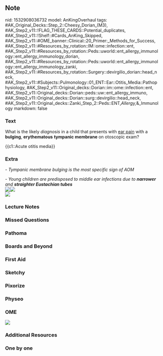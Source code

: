 ## Note
nid: 1532908036732
model: AnKingOverhaul
tags: #AK_Original_Decks::Step_2::Cheesy_Dorian_(M3), #AK_Step2_v11::!FLAG_THESE_CARDS::Potential_duplicates, #AK_Step2_v11::!Shelf::#Cards_AnKing_Skipped, #AK_Step2_v11::#OME_banner::Clinical::20_Primer:_Methods_for_Success, #AK_Step2_v11::#Resources_by_rotation::IM::ome::infection::ent, #AK_Step2_v11::#Resources_by_rotation::Peds::uworld::ent_allergy_immunology::ent_allergy_immunology_dorian, #AK_Step2_v11::#Resources_by_rotation::Peds::uworld::ent_allergy_immunology::ent_allergy_immunology_zanki, #AK_Step2_v11::#Resources_by_rotation::Surgery::devirgilio_dorian::head_neck, #AK_Step2_v11::#Subjects::Pulmonology::01_ENT::Ear::Otitis_Media::Pathophysiology, #AK_Step2_v11::Original_decks::Dorian::im::ome::infection::ent, #AK_Step2_v11::Original_decks::Dorian::peds::uw::ent_allergy_immuno, #AK_Step2_v11::Original_decks::Dorian::surg::devirgilio::head_neck, #AK_Step2_v11::Original_decks::Zanki_Step_2::Peds::ENT,_Allergy,_&_Immunology
markdown: false

### Text
What is the likely <i>diagnosis</i> in a child that presents with
<u>ear pain</u> with a <b>bulging</b>, <b>erythematous</b>
<b>tympanic</b> <b>membrane</b> on otoscopic exam?
<div>
  {{c1::Acute otitis media}}
</div>

### Extra
<i>- Tympanic membrane bulging is the most specific sign of AOM</i>
<div>
  <i>- Young children are predisposed to middle ear infections due
  to <b>narrower</b> and <b>straighter Eustachian tubes</b></i>
  <div>
    <i><img src="bing.png"><img src=
    "paste-3015079926693889.jpg"></i>
  </div>
  <div>
    <i><img src="damn%20(4).png"></i>
  </div>
</div>

### Lecture Notes


### Missed Questions


### Pathoma


### Boards and Beyond


### First Aid


### Sketchy


### Pixorize


### Physeo


### OME
<div class="ome-widget">
  <a href="https://onlinemeded.org/spa/surgery?ref=anki"><img src=
  "_OME_AnkiFlashcards_Topic_4.png"></a>
</div>

### Additional Resources


### One by one

